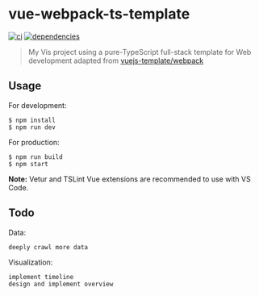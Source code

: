 # vue-webpack-ts-template

[![ci](https://api.travis-ci.org/w1ndy/vue-webpack-ts-template.svg?branch=master)](https://travis-ci.org/w1ndy/vue-webpack-ts-template)
[![dependencies](https://david-dm.org/w1ndy/vue-webpack-ts-template.svg)](https://david-dm.org/w1ndy/vue-webpack-ts-template)

> My Vis project using a pure-TypeScript full-stack template for Web development adapted from [vuejs-template/webpack](https://github.com/vuejs-templates/webpack)


## Usage

For development:

```
$ npm install
$ npm run dev
```

For production:

```
$ npm run build
$ npm start
```

**Note:** Vetur and TSLint Vue extensions are recommended to use with VS Code.

## Todo

Data:

```
deeply crawl more data
```

Visualization:

```
implement timeline
design and implement overview 
```